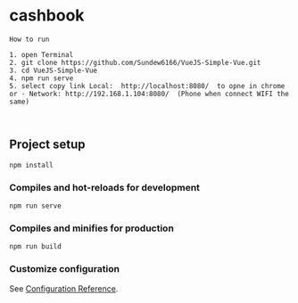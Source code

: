 # cashbook
```
How to run

1. open Terminal
2. git clone https://github.com/Sundew6166/VueJS-Simple-Vue.git
3. cd VueJS-Simple-Vue
4. npm run serve
5. select copy link Local:  http://localhost:8080/  to opne in chrome or - Network: http://192.168.1.104:8080/  (Phone when connect WIFI the same)

 

```

## Project setup
```
npm install
```

### Compiles and hot-reloads for development
```
npm run serve
```

### Compiles and minifies for production
```
npm run build
```

### Customize configuration
See [Configuration Reference](https://cli.vuejs.org/config/).
